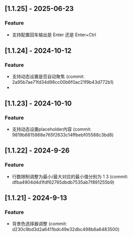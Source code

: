 ## [1.1.25] - 2025-06-23

### Feature
- 支持配置回车输出是 Enter 还是 Enter+Ctrl

## [1.1.24] - 2024-10-12

### Feature

- 支持动态设置是否自动聚焦 (commit: 2a95b7ae71fd34d98cc00b6f0ac21f9b43d772b1)
- 
## [1.1.23] - 2024-10-10

### Feature

- 支持动态设置placeholder内容 (commit: 9819b8815868e765f2633c14ffbebf05588c3bd8)

## [1.1.22] - 2024-9-26

### Feature

- 行数限制调整为最小/最大对应的最小值分别为 1 3 (commit: dfba4904d4d1fdf62765dbdb7535ab7f891255b9)

## [1.1.21] - 2024-9-13

### Feature

- 背景色选择器调整 (commit: d230c9bd3d2a6411bdc49e32dbc498b6a6483500)
